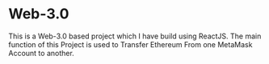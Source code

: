 # Web-3.0

This is a Web-3.0 based project which I have build using ReactJS.
The main function of this Project is used to Transfer Ethereum From one MetaMask Account to another.
